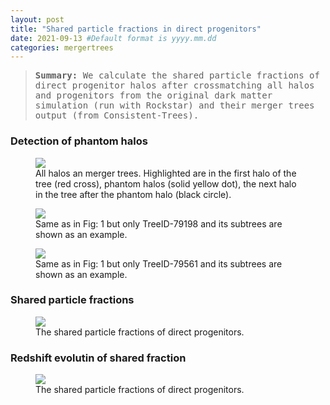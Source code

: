 ```yaml
---
layout: post
title: "Shared particle fractions in direct progenitors"
date: 2021-09-13 #Default format is yyyy.mm.dd
categories: mergertrees
---
```


<blockquote><tt><b>Summary:</b> We calculate the shared particle fractions of direct progenitor halos after crossmatching all halos and progenitors from the original dark matter simulation (run with Rockstar) and their merger trees output (from Consistent-Trees).</tt></blockquote>

### Detection of phantom halos

<figure>
  <img src="{{ site.baseurl }}/plots/2021-09-13_merger_trees_CT_all_halo_phantoms.png">
  <figcaption>All halos an merger trees. Highlighted are in the first halo of the tree (red cross), phantom halos (solid yellow dot), the next halo in the tree after the phantom halo (black circle). 
  </figcaption>
</figure>

<figure>
  <img src="{{ site.baseurl }}/plots/2021-09-13_merger_trees_CT_all_halo_phantoms_TreeID-79198.png">
  <figcaption>Same as in Fig: 1 but only TreeID-79198 and its subtrees are shown as an example.
  </figcaption>
</figure>

<figure>
  <img src="{{ site.baseurl }}/plots/2021-09-13_merger_trees_CT_all_halo_phantoms_TreeID-79561.png">
  <figcaption>Same as in Fig: 1 but only TreeID-79561 and its subtrees are shown as an example.
  </figcaption>
</figure>

### Shared particle fractions

<figure>
  <img src="{{ site.baseurl }}/plots/2021-09-13_merger_trees_CT_all_halo_phantoms_shared_fracs.png">
  <figcaption>The shared particle fractions of direct progenitors.
  </figcaption>
</figure>


### Redshift evolutin of shared fraction


<figure>
  <img src="{{ site.baseurl }}/plots/2021-09-13_merger_trees_CT_all_shared_frac1.png">
  <figcaption>The shared particle fractions of direct progenitors.
  </figcaption>
</figure>

